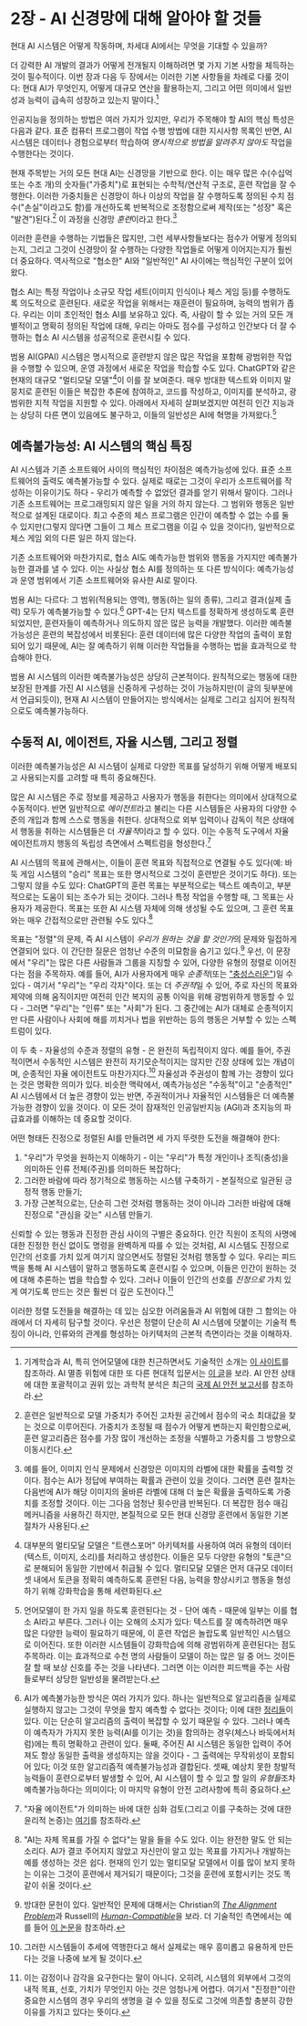 # 2장 - AI 신경망에 대해 알아야 할 것들

현대 AI 시스템은 어떻게 작동하며, 차세대 AI에서는 무엇을 기대할 수 있을까?

더 강력한 AI 개발의 결과가 어떻게 전개될지 이해하려면 몇 가지 기본 사항을 체득하는 것이 필수적이다. 이번 장과 다음 두 장에서는 이러한 기본 사항들을 차례로 다룰 것이다: 현대 AI가 무엇인지, 어떻게 대규모 연산을 활용하는지, 그리고 어떤 의미에서 일반성과 능력이 급속히 성장하고 있는지 말이다.[^1]

인공지능을 정의하는 방법은 여러 가지가 있지만, 우리가 주목해야 할 AI의 핵심 특성은 다음과 같다. 표준 컴퓨터 프로그램이 작업 수행 방법에 대한 지시사항 목록인 반면, AI 시스템은 데이터나 경험으로부터 학습하여 *명시적으로 방법을 알려주지 않아도* 작업을 수행한다는 것이다.

현재 주목받는 거의 모든 현대 AI는 신경망을 기반으로 한다. 이는 매우 많은 수(수십억 또는 수조 개)의 숫자들("가중치")로 표현되는 수학적/연산적 구조로, 훈련 작업을 잘 수행한다. 이러한 가중치들은 신경망이 하나 이상의 작업을 잘 수행하도록 정의된 수치 점수("손실"이라고도 함)를 개선하도록 반복적으로 조정함으로써 제작(또는 "성장" 혹은 "발견")된다.[^2] 이 과정을 신경망 *훈련*이라고 한다.[^3]

이러한 훈련을 수행하는 기법들은 많지만, 그런 세부사항들보다는 점수가 어떻게 정의되는지, 그리고 그것이 신경망이 잘 수행하는 다양한 작업들로 어떻게 이어지는지가 훨씬 더 중요하다. 역사적으로 "협소한" AI와 "일반적인" AI 사이에는 핵심적인 구분이 있어왔다.

협소 AI는 특정 작업이나 소규모 작업 세트(이미지 인식이나 체스 게임 등)를 수행하도록 의도적으로 훈련된다. 새로운 작업을 위해서는 재훈련이 필요하며, 능력의 범위가 좁다. 우리는 이미 초인적인 협소 AI를 보유하고 있다. 즉, 사람이 할 수 있는 거의 모든 개별적이고 명확히 정의된 작업에 대해, 우리는 아마도 점수를 구성하고 인간보다 더 잘 수행하는 협소 AI 시스템을 성공적으로 훈련시킬 수 있다.

범용 AI(GPAI) 시스템은 명시적으로 훈련받지 않은 많은 작업을 포함해 광범위한 작업을 수행할 수 있으며, 운영 과정에서 새로운 작업을 학습할 수도 있다. ChatGPT와 같은 현재의 대규모 "멀티모달 모델"[^4]이 이를 잘 보여준다. 매우 방대한 텍스트와 이미지 말뭉치로 훈련된 이들은 복잡한 추론에 참여하고, 코드를 작성하고, 이미지를 분석하고, 광범위한 지적 작업을 지원할 수 있다. 아래에서 자세히 살펴보겠지만 여전히 인간 지능과는 상당히 다른 면이 있음에도 불구하고, 이들의 일반성은 AI에 혁명을 가져왔다.[^5]

## 예측불가능성: AI 시스템의 핵심 특징

AI 시스템과 기존 소프트웨어 사이의 핵심적인 차이점은 예측가능성에 있다. 표준 소프트웨어의 출력도 예측불가능할 수 있다. 실제로 때로는 그것이 우리가 소프트웨어를 작성하는 이유이기도 하다 - 우리가 예측할 수 없었던 결과를 얻기 위해서 말이다. 그러나 기존 소프트웨어는 프로그래밍되지 않은 일을 거의 하지 않는다. 그 범위와 행동은 일반적으로 설계된 대로이다. 최고 수준의 체스 프로그램은 인간이 예측할 수 없는 수를 둘 수 있지만(그렇지 않다면 그들이 그 체스 프로그램을 이길 수 있을 것이다!), 일반적으로 체스 게임 외의 다른 일은 하지 않는다.

기존 소프트웨어와 마찬가지로, 협소 AI도 예측가능한 범위와 행동을 가지지만 예측불가능한 결과를 낼 수 있다. 이는 사실상 협소 AI를 정의하는 또 다른 방식이다: 예측가능성과 운영 범위에서 기존 소프트웨어와 유사한 AI로 말이다.

범용 AI는 다르다: 그 범위(적용되는 영역), 행동(하는 일의 종류), 그리고 결과(실제 출력) 모두가 예측불가능할 수 있다.[^6] GPT-4는 단지 텍스트를 정확하게 생성하도록 훈련되었지만, 훈련자들이 예측하거나 의도하지 않은 많은 능력을 개발했다. 이러한 예측불가능성은 훈련의 복잡성에서 비롯된다: 훈련 데이터에 많은 다양한 작업의 출력이 포함되어 있기 때문에, AI는 잘 예측하기 위해 이러한 작업들을 수행하는 법을 효과적으로 학습해야 한다.

범용 AI 시스템의 이러한 예측불가능성은 상당히 근본적이다. 원칙적으로는 행동에 대한 보장된 한계를 가진 AI 시스템을 신중하게 구성하는 것이 가능하지만(이 글의 뒷부분에서 언급되듯이), 현재 AI 시스템이 만들어지는 방식에서는 실제로 그리고 심지어 원칙적으로도 예측불가능하다.

## 수동적 AI, 에이전트, 자율 시스템, 그리고 정렬

이러한 예측불가능성은 AI 시스템이 실제로 다양한 목표를 달성하기 위해 어떻게 배포되고 사용되는지를 고려할 때 특히 중요해진다.

많은 AI 시스템은 주로 정보를 제공하고 사용자가 행동을 취한다는 의미에서 상대적으로 수동적이다. 반면 일반적으로 *에이전트*라고 불리는 다른 시스템들은 사용자의 다양한 수준의 개입과 함께 스스로 행동을 취한다. 상대적으로 외부 입력이나 감독이 적은 상태에서 행동을 취하는 시스템들은 더 *자율적*이라고 할 수 있다. 이는 수동적 도구에서 자율 에이전트까지 행동의 독립성 측면에서 스펙트럼을 형성한다.[^7]

AI 시스템의 목표에 관해서는, 이들이 훈련 목표와 직접적으로 연결될 수도 있다(예: 바둑 게임 시스템의 "승리" 목표는 또한 명시적으로 그것이 훈련받은 것이기도 하다). 또는 그렇지 않을 수도 있다: ChatGPT의 훈련 목표는 부분적으로는 텍스트 예측이고, 부분적으로는 도움이 되는 조수가 되는 것이다. 그러나 특정 작업을 수행할 때, 그 목표는 사용자가 제공한다. 목표는 또한 AI 시스템 자체에 의해 생성될 수도 있으며, 그 훈련 목표와는 매우 간접적으로만 관련될 수도 있다.[^8]

목표는 "정렬"의 문제, 즉 AI 시스템이 *우리가 원하는 것을 할 것인가*의 문제와 밀접하게 연결되어 있다. 이 간단한 질문은 엄청난 수준의 미묘함을 숨기고 있다.[^9] 우선, 이 문장에서 "우리"는 많은 다른 사람들과 그룹을 지칭할 수 있어, 다양한 유형의 정렬로 이어진다는 점을 주목하자. 예를 들어, AI가 사용자에게 매우 *순종적*(또는 ["충성스러운"](https://arxiv.org/abs/2003.11157))일 수 있다 - 여기서 "우리"는 "우리 각자"이다. 또는 더 *주권적*일 수 있어, 주로 자신의 목표와 제약에 의해 움직이지만 여전히 인간 복지의 공통 이익을 위해 광범위하게 행동할 수 있다 - 그러면 "우리"는 "인류" 또는 "사회"가 된다. 그 중간에는 AI가 대체로 순종적이지만 다른 사람이나 사회에 해를 끼치거나 법을 위반하는 등의 행동은 거부할 수 있는 스펙트럼이 있다.

이 두 축 - 자율성의 수준과 정렬의 유형 - 은 완전히 독립적이지 않다. 예를 들어, 주권적이면서 수동적인 시스템은 완전히 자기모순적이지는 않지만 긴장 상태에 있는 개념이며, 순종적인 자율 에이전트도 마찬가지다.[^10] 자율성과 주권성이 함께 가는 경향이 있다는 것은 명확한 의미가 있다. 비슷한 맥락에서, 예측가능성은 "수동적"이고 "순종적인" AI 시스템에서 더 높은 경향이 있는 반면, 주권적이거나 자율적인 시스템들은 더 예측불가능한 경향이 있을 것이다. 이 모든 것이 잠재적인 인공일반지능 (AGI)과 초지능의 파급효과를 이해하는 데 중요할 것이다.

어떤 형태든 진정으로 정렬된 AI를 만들려면 세 가지 뚜렷한 도전을 해결해야 한다:

1. "우리"가 무엇을 원하는지 이해하기 - 이는 "우리"가 특정 개인이나 조직(충성)을 의미하든 인류 전체(주권)를 의미하든 복잡하다;
2. 그러한 바람에 따라 정기적으로 행동하는 시스템 구축하기 - 본질적으로 일관된 긍정적 행동 만들기;
3. 가장 근본적으로는, 단순히 그런 것처럼 행동하는 것이 아니라 그러한 바람에 대해 진정으로 "관심을 갖는" 시스템 만들기.

신뢰할 수 있는 행동과 진정한 관심 사이의 구별은 중요하다. 인간 직원이 조직의 사명에 대한 진정한 헌신 없이도 명령을 완벽하게 따를 수 있는 것처럼, AI 시스템도 진정으로 인간의 선호를 가치 있게 여기지 않으면서도 정렬된 것처럼 행동할 수 있다. 우리는 피드백을 통해 AI 시스템이 말하고 행동하도록 훈련시킬 수 있으며, 이들은 인간이 원하는 것에 대해 추론하는 법을 학습할 수 있다. 그러나 이들이 인간의 선호를 *진정으로* 가치 있게 여기도록 만드는 것은 훨씬 더 깊은 도전이다.[^11]

이러한 정렬 도전들을 해결하는 데 있는 심오한 어려움들과 AI 위험에 대한 그 함의는 아래에서 더 자세히 탐구할 것이다. 우선은 정렬이 단순히 AI 시스템에 덧붙이는 기술적 특징이 아니라, 인류와의 관계를 형성하는 아키텍처의 근본적 측면이라는 것을 이해하자.


[^1]: 기계학습과 AI, 특히 언어모델에 대한 친근하면서도 기술적인 소개는 [이 사이트](https://mark-riedl.medium.com/a-very-gentle-introduction-to-large-language-models-without-the-hype-5f67941fa59e)를 참조하라. AI 멸종 위험에 대한 또 다른 현대적 입문서는 [이 글](https://www.thecompendium.ai/)을 보라. AI 안전 상태에 대한 포괄적이고 권위 있는 과학적 분석은 최근의 [국제 AI 안전 보고서](https://arxiv.org/abs/2501.17805)를 참조하라.

[^2]: 훈련은 일반적으로 모델 가중치가 주어진 고차원 공간에서 점수의 국소 최대값을 찾는 것으로 이루어진다. 가중치가 조정될 때 점수가 어떻게 변하는지 확인함으로써, 훈련 알고리즘은 점수를 가장 많이 개선하는 조정을 식별하고 가중치를 그 방향으로 이동시킨다.

[^3]: 예를 들어, 이미지 인식 문제에서 신경망은 이미지의 라벨에 대한 확률을 출력할 것이다. 점수는 AI가 정답에 부여하는 확률과 관련이 있을 것이다. 그러면 훈련 절차는 다음번에 AI가 해당 이미지의 올바른 라벨에 대해 더 높은 확률을 출력하도록 가중치를 조정할 것이다. 이는 그다음 엄청난 횟수만큼 반복된다. 더 복잡한 점수 매김 메커니즘을 사용하긴 하지만, 본질적으로 모든 현대 신경망 훈련에서 동일한 기본 절차가 사용된다.

[^4]: 대부분의 멀티모달 모델은 "트랜스포머" 아키텍처를 사용하여 여러 유형의 데이터(텍스트, 이미지, 소리)를 처리하고 생성한다. 이들은 모두 다양한 유형의 "토큰"으로 분해되어 동일한 기반에서 취급될 수 있다. 멀티모달 모델은 먼저 대규모 데이터셋 내에서 토큰을 정확히 예측하도록 훈련된 다음, 능력을 향상시키고 행동을 형성하기 위해 강화학습을 통해 세련화된다.

[^5]: 언어모델이 한 가지 일을 하도록 훈련된다는 것 - 단어 예측 - 때문에 일부는 이를 협소 AI라고 부른다. 그러나 이는 오해의 소지가 있다: 텍스트를 잘 예측하려면 매우 많은 다양한 능력이 필요하기 때문에, 이 훈련 작업은 놀랍도록 일반적인 시스템으로 이어진다. 또한 이러한 시스템들이 강화학습에 의해 광범위하게 훈련된다는 점도 주목하라. 이는 효과적으로 수천 명의 사람들이 모델이 하는 많은 일 중 어느 것이든 잘 할 때 보상 신호를 주는 것을 나타낸다. 그러면 이는 이러한 피드백을 주는 사람들로부터 상당한 일반성을 물려받는다.

[^6]: AI가 예측불가능한 방식은 여러 가지가 있다. 하나는 일반적으로 알고리즘을 실제로 실행하지 않고는 그것이 무엇을 할지 예측할 수 없다는 것이다; 이에 대한 [정리들](https://arxiv.org/abs/1310.3225)이 있다. 이는 단순히 알고리즘의 출력이 복잡할 수 있기 때문일 수 있다. 그러나 예측이 예측자가 가지지 못한 능력(AI를 이기는 것)을 함의하는 경우(체스나 바둑에서처럼)에는 특히 명확하고 관련이 있다. 둘째, 주어진 AI 시스템은 동일한 입력이 주어져도 항상 동일한 출력을 생성하지는 않을 것이다 - 그 출력에는 무작위성이 포함되어 있다; 이것 또한 알고리즘적 예측불가능성과 결합된다. 셋째, 예상치 못한 창발적 능력들이 훈련으로부터 발생할 수 있어, AI 시스템이 할 수 있고 할 일의 *유형들*조차 예측불가능하다는 의미이다; 이 마지막 유형이 안전 고려사항에 특히 중요하다.

[^7]: "자율 에이전트"가 의미하는 바에 대한 심화 검토(그리고 이를 구축하는 것에 대한 윤리적 논증)는 [여기](https://arxiv.org/abs/2502.02649)를 참조하라.

[^8]: "AI는 자체 목표를 가질 수 없다"는 말을 들을 수도 있다. 이는 완전한 말도 안 되는 소리다. AI가 결코 주어지지 않았고 자신만이 알고 있는 목표를 가지거나 개발하는 예를 생성하는 것은 쉽다. 현재의 인기 있는 멀티모달 모델에서 이를 많이 보지 못하는 이유는 그것이 훈련에서 제거되기 때문이다; 그것을 훈련에 포함시키는 것도 똑같이 쉬울 것이다.

[^9]: 방대한 문헌이 있다. 일반적인 문제에 대해서는 Christian의 [*The Alignment Problem*](https://www.amazon.com/Alignment-Problem-Machine-Learning-Values/dp/0393635821)과 Russell의 [*Human-Compatible*](https://www.amazon.com/Human-Compatible-Artificial-Intelligence-Problem/dp/0525558616)을 보라. 더 기술적인 측면에서는 예를 들어 [이 논문](https://arxiv.org/abs/2209.00626)을 참조하라.

[^10]: 그러한 시스템들이 추세에 역행한다고 해서 실제로는 매우 흥미롭고 유용하게 만든다는 것을 나중에 보게 될 것이다.

[^11]: 이는 감정이나 감각을 요구한다는 말이 아니다. 오히려, 시스템의 외부에서 그것의 내적 목표, 선호, 가치가 무엇인지 아는 것은 엄청나게 어렵다. 여기서 "진정한"이란 중요한 시스템의 경우 우리의 생명을 걸 수 있을 정도로 그것에 의존할 충분히 강한 이유를 가지고 있다는 뜻이다.